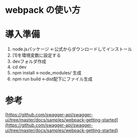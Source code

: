 
# webpack の使い方

# 導入準備
1. node.jsパッケージ ←公式からダウンロードしてインストール
2. [1]を環境変数に設定する
3. devフォルダ作成
4. cd dev
5. npm install ←node_modules/ 生成
6. npm run build ←dist配下にファイル生成

# 参考

[https://github.com/swagger-api/swagger-ui/tree/master/docs/samples/webpack-getting-started](https://github.com/swagger-api/swagger-ui/tree/master/docs/samples/webpack-getting-started)